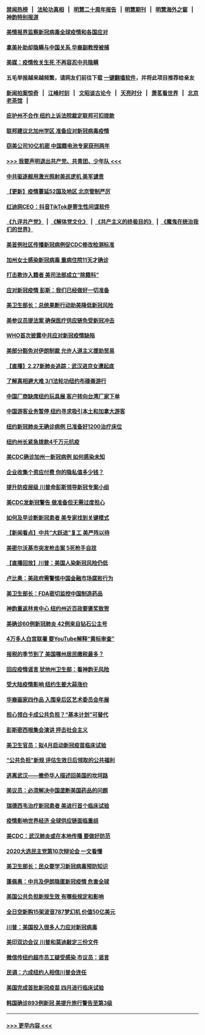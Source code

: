 #### [禁闻热榜](热点新闻.md?=0)  &nbsp;&nbsp;|&nbsp;&nbsp; [法轮功真相](https://github.com/gfw-breaker/truth/blob/master/README.md?=0) &nbsp;&nbsp;|&nbsp;&nbsp; [明慧二十周年报告](https://github.com/gfw-breaker/mh-reports/blob/master/README.md?=0) &nbsp;&nbsp;|&nbsp;&nbsp;[明慧期刊](https://github.com/gfw-breaker/mh-qikan) &nbsp;&nbsp;|&nbsp;&nbsp; [明慧海外之窗](https://github.com/gfw-breaker/mh-news/blob/master/README.md?=0) &nbsp;&nbsp;|&nbsp;&nbsp; [神韵特别报道](https://github.com/gfw-breaker/mh-news/blob/master/shenyun.md?=0)
#### [美情报界监察新冠病毒全球疫情和各国应对](../pages/nsc412/n11903098.md?t=02290002) 
#### [拿美补助却隐瞒与中国关系 华裔副教授被捕](../pages/nsc412/n11901687.md?t=02290002) 
#### [美媒：疫情攸关生死 不再容忍中共隐瞒](../pages/nsc412/n11901694.md?t=02290002) 
#### 五毛举报越来越频繁，请网友们前往下载 [一键翻墙软件](https://github.com/gfw-breaker/ssr-accounts)，并将此项目推荐给亲友
#### [新闻拍案惊奇](https://github.com/gfw-breaker/banned-news/blob/master/pages/link4.md) &nbsp;&nbsp;|&nbsp;&nbsp; [江峰时刻](https://github.com/gfw-breaker/banned-news/blob/master/pages/link4.md) &nbsp;&nbsp;|&nbsp;&nbsp; [文昭谈古论今](https://github.com/gfw-breaker/banned-news/blob/master/pages/link4.md) &nbsp;&nbsp;|&nbsp;&nbsp; [天亮时分](https://github.com/gfw-breaker/banned-news/blob/master/pages/link4.md) &nbsp;&nbsp;|&nbsp;&nbsp; [萧茗看世界](https://github.com/gfw-breaker/banned-news/blob/master/pages/link4.md) &nbsp;&nbsp;|&nbsp;&nbsp; [北京老茶馆](https://github.com/gfw-breaker/banned-news/blob/master/pages/link4.md) &nbsp;&nbsp;|&nbsp;&nbsp; 
#### [庇护州不合作  纽约上诉法院裁定联邦可扣拨款](../pages/nsc412/n11902238.md?t=02290002) 
#### [联邦建议北加州学区 准备应对新冠病毒疫情](../pages/nsc412/n11902448.md?t=02290002) 
#### [窃美公司10亿机密 中国籍电池专家获刑两年](../pages/nsc412/n11901996.md?t=02290002) 
#### [>>> 我要声明退出共产党、共青团、少年队 <<<](https://github.com/begood0513/goodnews/blob/master/quit/letter.md) 
#### [中共驱逐舰用激光照射美巡逻机 美军谴责](../pages/nsc412/n11901964.md?t=02290002) 
#### [【更新】疫情蔓延52国及地区 北京管制严厉](../pages/nsc412/n11890652.md?t=02290002) 
#### [红迪网CEO：抖音TikTok是寄生性间谍软件](../pages/nsc412/n11901675.md?t=02290002) 
#### [《九评共产党》](https://github.com/begood0513/9ping.md/blob/master/README.md) &nbsp;|&nbsp; [《解体党文化》](../../../../jtdwh.md/blob/master/README.md)  &nbsp;|&nbsp; [《共产主义的终极目的》](../../../../gczydzjmd.md/blob/master/README.md) &nbsp;|&nbsp; [《魔鬼在统治我们的世界》](../../../../mgztzwmdsj.md/blob/master/README.md) 
#### [美首例社区传播新冠病例促CDC修改检测标准](../pages/nsc412/n11901490.md?t=02290002) 
#### [加州女士感染新冠病毒 重病住院11天才确诊](../pages/nsc412/n11901246.md?t=02290002) 
#### [打击欺诈入籍者 美司法部成立“除籍科”](../pages/nsc412/n11901364.md?t=02290002) 
#### [应对新冠疫情 彭斯：我们已经做好一切准备](../pages/nsc412/n11901268.md?t=02290002) 
#### [美卫生部长：总统果断行动助美降低新冠风险](../pages/nsc412/n11900906.md?t=02290002) 
#### [美参议员提法案 确保医疗供应链免受新冠冲击](../pages/nsc412/n11901144.md?t=02290002) 
#### [WHO首次披露中共应对新冠疫情缺陷](../pages/nsc412/n11900978.md?t=02290002) 
#### [美部分豁免对伊朗制裁 允许人道主义援助贸易](../pages/nsc412/n11900859.md?t=02290002) 
#### [【直播】2.27新肺炎追踪：武汉进京女遭起底](../pages/nsc412/n11900415.md?t=02290002) 
#### [了解真相避大难  3/1法轮功纽约布碌崙游行](../pages/nsc412/n11899501.md?t=02290002) 
#### [中国厂商缺席纽约玩具展  客户转向台湾厂家下单](../pages/nsc412/n11899505.md?t=02290002) 
#### [中国游客业务暂停  纽约寻求吸引本土和加拿大游客](../pages/nsc412/n11899492.md?t=02290002) 
#### [纽约新冠肺炎无确诊病例  已准备好1200治疗床位](../pages/nsc412/n11899474.md?t=02290002) 
#### [纽约州长紧急拨款4千万元抗疫](../pages/nsc412/n11899477.md?t=02290002) 
#### [美CDC确诊加州一新冠病例 如何感染未知](../pages/nsc412/n11899165.md?t=02290002) 
#### [企业收集个资应付费 你的隐私值多少钱？](../pages/nsc412/n11898097.md?t=02290002) 
#### [提升防疫层级 川普命彭斯领导新冠专案小组](../pages/nsc412/n11898934.md?t=02290002) 
#### [美CDC发新冠警告 做准备但无需过度担心](../pages/nsc412/n11898923.md?t=02290002) 
#### [如何及早诊断新冠患者 美专家找到关键模式](../pages/nsc412/n11898626.md?t=02290002) 
#### [【新闻看点】中共“大跃进”复工 美严阵以待](../pages/nsc412/n11898221.md?t=02290002) 
#### [美密尔沃基市突发枪击案 5死枪手自戕](../pages/nsc412/n11898687.md?t=02290002) 
#### [【直播回放】川普：美国人染新冠风险仍低](../pages/nsc412/n11898088.md?t=02290002) 
#### [卢比奥：美政府需警惕中国金融市场腐败行为](../pages/nsc412/n11898327.md?t=02290002) 
#### [美卫生部长：FDA密切监控中国制造药品](../pages/nsc412/n11898231.md?t=02290002) 
#### [神韵重返林肯中心 纽约州近百政要褒奖致贺](../pages/nsc412/n11893366.md?t=02290002) 
#### [美确诊60例新冠肺炎 42例来自钻石公主号](../pages/nsc412/n11898098.md?t=02290002) 
#### [4万多人白宫联署 要YouTube解释“黄标审查”](../pages/nsc412/n11897803.md?t=02290002) 
#### [报税的季节到了 美国哪州居民缴税最多？](../pages/nsc412/n11897626.md?t=02290002) 
#### [回应疫情谣言 犹他州卫生部：看神韵无风险](../pages/nsc412/n11896078.md?t=02290002) 
#### [受大陆疫情影响  纽约生姜大蒜涨价](../pages/nsc412/n11896485.md?t=02290002) 
#### [华裔画家四作品  入围皇后区艺术委员会年展](../pages/nsc412/n11896497.md?t=02290002) 
#### [担心领白卡成公共负担？“基本计划”可替代](../pages/nsc412/n11896478.md?t=02290002) 
#### [彭斯密西根集会演讲 抨击社会主义](../pages/nsc412/n11896543.md?t=02290002) 
#### [美卫生官员：拟4月启动新冠疫苗临床试验](../pages/nsc412/n11896357.md?t=02290002) 
#### [“公共负担”新规  评估生效日后领取的公共福利](../pages/nsc412/n11893847.md?t=02290002) 
#### [逃离武汉——撤侨华人描述回美国的坎坷路](../pages/nsc412/n11895897.md?t=02290002) 
#### [美议员：必须解决中国垄断美国药品的问题](../pages/nsc412/n11895991.md?t=02290002) 
#### [瑞德西韦治疗新冠患者 美进行首个临床试验](../pages/nsc412/n11895845.md?t=02290002) 
#### [疫情影响世界经济 全球供应链面临重组](../pages/nsc412/n11895634.md?t=02290002) 
#### [美CDC：武汉肺炎或在本地传播 要做好防范](../pages/nsc412/n11895597.md?t=02290002) 
#### [2020大选民主党第10次辩论会 一文看懂](../pages/nsc412/n11895486.md?t=02290002) 
#### [美卫生部长：民众要学习新冠病毒预防知识](../pages/nsc412/n11895308.md?t=02290002) 
#### [蓬佩奥：中共及伊朗隐匿新冠疫情 危害全球](../pages/nsc412/n11895492.md?t=02290002) 
#### [美国公共负担新规生效 有哪些规定和影响](../pages/nsc412/n11893866.md?t=02290002) 
#### [全日空新购15架波音787梦幻机 价值50亿美元](../pages/nsc412/n11895154.md?t=02290002) 
#### [川普：美国投入很多人力应对新冠病毒](../pages/nsc412/n11894977.md?t=02290002) 
#### [美印双边会议 川普和莫迪敲定三份文件](../pages/nsc412/n11894247.md?t=02290002) 
#### [微信传纽约超市员工疑受感染  市议员：谣言](../pages/nsc412/n11893861.md?t=02290002) 
#### [民调：六成纽约人相信川普会连任](../pages/nsc412/n11893884.md?t=02290002) 
#### [美国完成首批新冠疫苗 四月进行临床试验](../pages/nsc412/n11893526.md?t=02290002) 
#### [韩国确诊893例新冠 美提升旅行警告至第3级](../pages/nsc412/n11893662.md?t=02290002) 

----
#### [ >>> 更早内容 <<< ](../indexes/nsc412-earlier.md)
